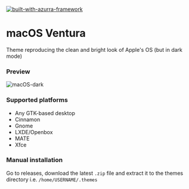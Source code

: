 [![built-with-azurra-framework](https://github.com/Elbullazul/Azurra_framework/raw/assets/azurra_framework_smaller.png)](https://github.com/Elbullazul/Azurra_framework)

# macOS Ventura
Theme reproducing the clean and bright look of Apple's OS (but in dark mode)

### Preview
![macOS-dark](https://b00merang.weebly.com/uploads/1/6/8/1/16813022/macos-big-sur-dark-1_orig.png)

### Supported platforms
- Any GTK-based desktop
- Cinnamon
- Gnome
- LXDE/Openbox
- MATE
- Xfce

### Manual installation
Go to releases, download the latest `.zip` file and extract it to the themes directory i.e. `/home/USERNAME/.themes`
